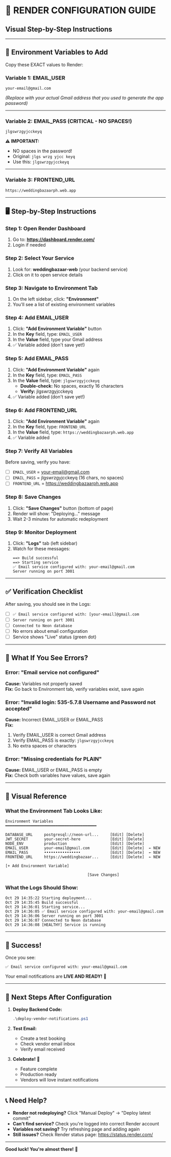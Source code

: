 # 🎯 RENDER CONFIGURATION GUIDE
## Visual Step-by-Step Instructions

---

## 📧 Environment Variables to Add

Copy these EXACT values to Render:

### Variable 1: EMAIL_USER
```
your-email@gmail.com
```
*(Replace with your actual Gmail address that you used to generate the app password)*

---

### Variable 2: EMAIL_PASS (CRITICAL - NO SPACES!)
```
jlgswrzgyjcckeyq
```
**⚠️ IMPORTANT:** 
- NO spaces in the password!
- Original: `jlgs wrzg yjcc keyq`
- Use this: `jlgswrzgyjcckeyq`

---

### Variable 3: FRONTEND_URL
```
https://weddingbazaarph.web.app
```

---

## 🖥️ Step-by-Step Instructions

### Step 1: Open Render Dashboard
1. Go to: **https://dashboard.render.com/**
2. Login if needed

### Step 2: Select Your Service
1. Look for: **weddingbazaar-web** (your backend service)
2. Click on it to open service details

### Step 3: Navigate to Environment Tab
1. On the left sidebar, click: **"Environment"**
2. You'll see a list of existing environment variables

### Step 4: Add EMAIL_USER
1. Click: **"Add Environment Variable"** button
2. In the **Key** field, type: `EMAIL_USER`
3. In the **Value** field, type your Gmail address
4. ✅ Variable added (don't save yet!)

### Step 5: Add EMAIL_PASS
1. Click: **"Add Environment Variable"** again
2. In the **Key** field, type: `EMAIL_PASS`
3. In the **Value** field, type: `jlgswrzgyjcckeyq`
   - **Double-check:** No spaces, exactly 16 characters
   - **Verify:** jlgswrzgyjcckeyq
4. ✅ Variable added (don't save yet!)

### Step 6: Add FRONTEND_URL
1. Click: **"Add Environment Variable"** again
2. In the **Key** field, type: `FRONTEND_URL`
3. In the **Value** field, type: `https://weddingbazaarph.web.app`
4. ✅ Variable added

### Step 7: Verify All Variables
Before saving, verify you have:
- [ ] `EMAIL_USER` = your-email@gmail.com
- [ ] `EMAIL_PASS` = jlgswrzgyjcckeyq (16 chars, no spaces)
- [ ] `FRONTEND_URL` = https://weddingbazaarph.web.app

### Step 8: Save Changes
1. Click: **"Save Changes"** button (bottom of page)
2. Render will show: "Deploying..." message
3. Wait 2-3 minutes for automatic redeployment

### Step 9: Monitor Deployment
1. Click: **"Logs"** tab (left sidebar)
2. Watch for these messages:
   ```
   ==> Build successful
   ==> Starting service
   ✅ Email service configured with: your-email@gmail.com
   Server running on port 3001
   ```

---

## ✅ Verification Checklist

After saving, you should see in the Logs:

- [ ] `✅ Email service configured with: [your-email]@gmail.com`
- [ ] `Server running on port 3001`
- [ ] `Connected to Neon database`
- [ ] No errors about email configuration
- [ ] Service shows "Live" status (green dot)

---

## 🔴 What If You See Errors?

### Error: "Email service not configured"
**Cause:** Variables not properly saved  
**Fix:** Go back to Environment tab, verify variables exist, save again

### Error: "Invalid login: 535-5.7.8 Username and Password not accepted"
**Cause:** Incorrect EMAIL_USER or EMAIL_PASS  
**Fix:** 
1. Verify EMAIL_USER is correct Gmail address
2. Verify EMAIL_PASS is exactly: `jlgswrzgyjcckeyq`
3. No extra spaces or characters

### Error: "Missing credentials for PLAIN"
**Cause:** EMAIL_USER or EMAIL_PASS is empty  
**Fix:** Check both variables have values, save again

---

## 📸 Visual Reference

### What the Environment Tab Looks Like:
```
Environment Variables
━━━━━━━━━━━━━━━━━━━━━━━━━━━━━━━━━━━━━━━━

DATABASE_URL     postgresql://neon-url...     [Edit] [Delete]
JWT_SECRET       your-secret-here             [Edit] [Delete]
NODE_ENV         production                   [Edit] [Delete]
EMAIL_USER       your-email@gmail.com         [Edit] [Delete]  ← NEW
EMAIL_PASS       ••••••••••••••••             [Edit] [Delete]  ← NEW
FRONTEND_URL     https://weddingbazaar...     [Edit] [Delete]  ← NEW

[+ Add Environment Variable]

                                    [Save Changes]
```

### What the Logs Should Show:
```
Oct 29 14:35:22 Starting deployment...
Oct 29 14:35:45 Build successful
Oct 29 14:36:01 Starting service...
Oct 29 14:36:05 ✅ Email service configured with: your-email@gmail.com
Oct 29 14:36:06 Server running on port 3001
Oct 29 14:36:07 Connected to Neon database
Oct 29 14:36:08 [HEALTHY] Service is running
```

---

## 🎉 Success!

Once you see:
```
✅ Email service configured with: your-email@gmail.com
```

Your email notifications are **LIVE AND READY!** 🚀

---

## 🚀 Next Steps After Configuration

1. **Deploy Backend Code:**
   ```powershell
   .\deploy-vendor-notifications.ps1
   ```

2. **Test Email:**
   - Create a test booking
   - Check vendor email inbox
   - Verify email received

3. **Celebrate!** 🎉
   - Feature complete
   - Production ready
   - Vendors will love instant notifications

---

## 📞 Need Help?

- **Render not redeploying?** Click "Manual Deploy" → "Deploy latest commit"
- **Can't find service?** Check you're logged into correct Render account
- **Variables not saving?** Try refreshing page and adding again
- **Still issues?** Check Render status page: https://status.render.com/

---

**Good luck! You're almost there!** 🚀
